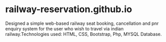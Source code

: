 # railway-reservation.github.io
Designed a simple web-based railway seat booking, cancellation and pnr enquiry system for the user who wish to travel via indian railway.Technologies used: HTML, CSS, Bootstrap, Php, MYSQL Database.

